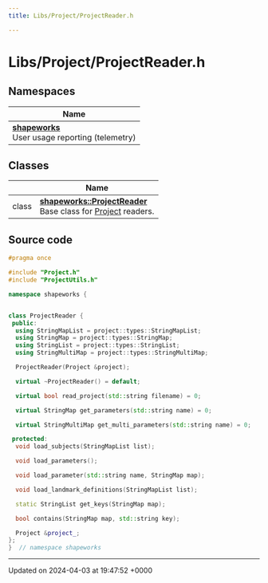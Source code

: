 ```yaml
---
title: Libs/Project/ProjectReader.h

---
```


# Libs/Project/ProjectReader.h



## Namespaces

| Name           |
| -------------- |
| **[shapeworks](../Namespaces/namespaceshapeworks.md)** <br>User usage reporting (telemetry)  |

## Classes

|                | Name           |
| -------------- | -------------- |
| class | **[shapeworks::ProjectReader](../Classes/classshapeworks_1_1ProjectReader.md)** <br>Base class for [Project](../Classes/classshapeworks_1_1Project.md) readers.  |




## Source code

```cpp
#pragma once

#include "Project.h"
#include "ProjectUtils.h"

namespace shapeworks {


class ProjectReader {
 public:
  using StringMapList = project::types::StringMapList;
  using StringMap = project::types::StringMap;
  using StringList = project::types::StringList;
  using StringMultiMap = project::types::StringMultiMap;

  ProjectReader(Project &project);

  virtual ~ProjectReader() = default;

  virtual bool read_project(std::string filename) = 0;

  virtual StringMap get_parameters(std::string name) = 0;

  virtual StringMultiMap get_multi_parameters(std::string name) = 0;

 protected:
  void load_subjects(StringMapList list);

  void load_parameters();

  void load_parameter(std::string name, StringMap map);

  void load_landmark_definitions(StringMapList list);

  static StringList get_keys(StringMap map);

  bool contains(StringMap map, std::string key);

  Project &project_;
};
}  // namespace shapeworks
```


-------------------------------

Updated on 2024-04-03 at 19:47:52 +0000

